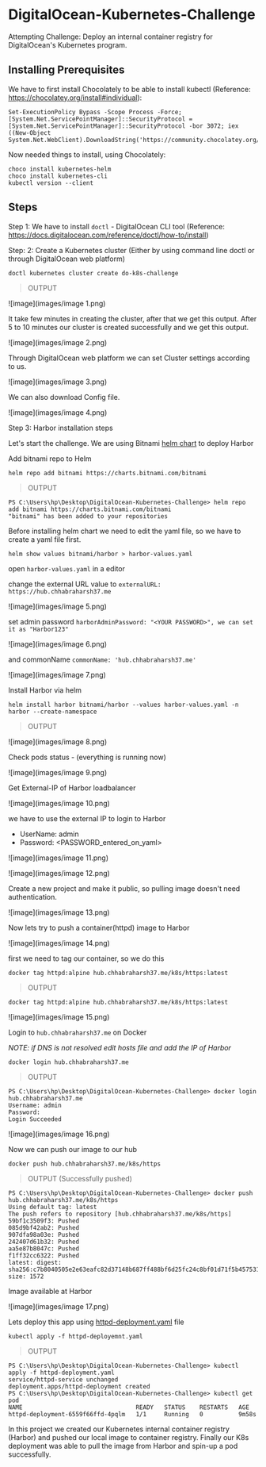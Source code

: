 # DigitalOcean-Kubernetes-Challenge

Attempting Challenge: Deploy an internal container registry for DigitalOcean's Kubernetes program.<br>

## Installing Prerequisites 
We have to first install Chocolately to be able to install kubectl (Reference: https://chocolatey.org/install#individual):

    Set-ExecutionPolicy Bypass -Scope Process -Force; [System.Net.ServicePointManager]::SecurityProtocol = [System.Net.ServicePointManager]::SecurityProtocol -bor 3072; iex ((New-Object System.Net.WebClient).DownloadString('https://community.chocolatey.org/install.ps1'))

Now needed things to install, using Chocolately:

    choco install kubernetes-helm
    choco install kubernetes-cli
    kubectl version --client

## Steps

Step 1: We have to install `doctl` - DigitalOcean CLI tool (Reference: https://docs.digitalocean.com/reference/doctl/how-to/install)

Step: 2: Create a Kubernetes cluster
         (Either by using command line doctl or through DigitalOcean web platform)

```
doctl kubernetes cluster create do-k8s-challenge
```
>OUTPUT

![image](images/image 1.png)

It take few minutes in creating the cluster, after that we get this output.
After 5 to 10 minutes our cluster is created successfully and we get this output.

![image](images/image 2.png)

Through DigitalOcean web platform we can set Cluster settings according to us.

![image](images/image 3.png)

We can also download Config file.

![image](images/image 4.png)


Step 3: Harbor installation steps

Let's start the challenge. We are using Bitnami [helm chart](https://bitnami.com/stack/harbor/helm) to deploy Harbor

Add bitnami repo to Helm

```
helm repo add bitnami https://charts.bitnami.com/bitnami
```
> OUTPUT
```
PS C:\Users\hp\Desktop\DigitalOcean-Kubernetes-Challenge> helm repo add bitnami https://charts.bitnami.com/bitnami
"bitnami" has been added to your repositories
```
Before installing helm chart we need to edit the yaml file, so we have to create a yaml file first.
```
helm show values bitnami/harbor > harbor-values.yaml
```

open `harbor-values.yaml` in a editor

change the external URL value to `externalURL: https://hub.chhabraharsh37.me` 

![image](images/image 5.png)


set admin password `harborAdminPassword: "<YOUR PASSWORD>", we can set it as "Harbor123"`

![image](images/image 6.png)

and commonName `commonName: 'hub.chhabraharsh37.me'`

![image](images/image 7.png)



Install Harbor via helm
```
helm install harbor bitnami/harbor --values harbor-values.yaml -n harbor --create-namespace
```
>OUTPUT


![image](images/image 8.png)

Check pods status - (everything is running now)

![image](images/image 9.png)

Get External-IP of Harbor loadbalancer

![image](images/image 10.png)


we have to use the external IP to login to Harbor
- UserName: admin
- Password: <PASSWORD_entered_on_yaml>

![image](images/image 11.png)

![image](images/image 12.png)


Create a new project and make it public, so pulling image doesn't need authentication.

![image](images/image 13.png)

Now lets try to push a container(httpd) image to Harbor

![image](images/image 14.png)

first we need to tag our container, so we do this 

```
docker tag httpd:alpine hub.chhabraharsh37.me/k8s/https:latest
```
>OUTPUT
```
docker tag httpd:alpine hub.chhabraharsh37.me/k8s/https:latest
```
![image](images/image 15.png)


Login to `hub.chhabraharsh37.me` on Docker

*NOTE: if DNS is not resolved edit hosts file and add the IP of Harbor*

```
docker login hub.chhabraharsh37.me
```
>OUTPUT
```
PS C:\Users\hp\Desktop\DigitalOcean-Kubernetes-Challenge> docker login hub.chhabraharsh37.me
Username: admin
Password: 
Login Succeeded
```

![image](images/image 16.png)

Now we can push our image to our hub

```docker
docker push hub.chhabraharsh37.me/k8s/https
```
>OUTPUT (Successfully pushed)
```
PS C:\Users\hp\Desktop\DigitalOcean-Kubernetes-Challenge> docker push hub.chhabraharsh37.me/k8s/https
Using default tag: latest
The push refers to repository [hub.chhabraharsh37.me/k8s/https]
59bf1c3509f3: Pushed
085d9bf42ab2: Pushed
907dfa98a03e: Pushed
242407d61b32: Pushed
aa5e87b8047c: Pushed
f1ff32cc6322: Pushed
latest: digest: sha256:c7b8040505e2e63eafc82d37148b687ff488bf6d25fc24c8bf01d71f5b457531 size: 1572
```
Image available at Harbor 

![image](images/image 17.png)

Lets deploy this app using [httpd-deployment.yaml](httpd-deployment.yaml) file

```
kubectl apply -f httpd-deployemnt.yaml
```
>OUTPUT
```
PS C:\Users\hp\Desktop\DigitalOcean-Kubernetes-Challenge> kubectl apply -f httpd-deployment.yaml
service/httpd-service unchanged
deployment.apps/httpd-deployment created
PS C:\Users\hp\Desktop\DigitalOcean-Kubernetes-Challenge> kubectl get pod
NAME                                READY   STATUS    RESTARTS   AGE
httpd-deployment-6559f66ffd-4pqlm   1/1     Running   0          9m58s
```
In this project we created our Kubernetes internal container registry (Harbor) and pushed our local image to container registry. 
Finally our K8s deployment was able to pull the image from Harbor and spin-up a pod successfully.
